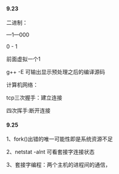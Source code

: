 #### 9.23

二进制：

—1—000

0 - 1

前面虚拟一个1

g++ -E 可输出显示预处理之后的编译源码

计算机网络：

tcp三次握手：建立连接

四次挥手:断开连接



#### 9.25

1、fork()出错的唯一可能性即是系统资源不足

2、netstat -alnt 可看套接字连接状态

3、套接字编程：两个主机的进程间的通信，

